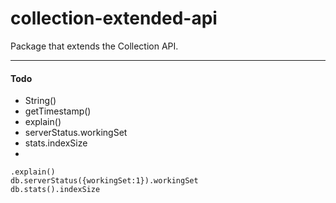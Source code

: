 collection-extended-api
=======================

Package that extends the Collection API.

----------------------------
#### Todo

- String() 
- getTimestamp() 
- explain()
- serverStatus.workingSet
- stats.indexSize
- 

````
.explain()
db.serverStatus({workingSet:1}).workingSet  
db.stats().indexSize  
````
